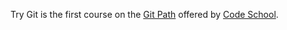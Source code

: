 Try Git is the first course on the [Git Path](https://www.codeschool.com/learn/git) offered by [Code School](https://www.codeschool.com/).
